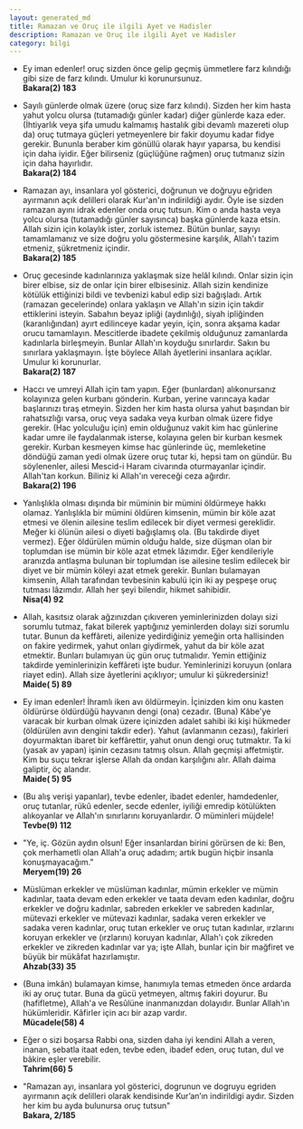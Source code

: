 ```yaml
---
layout: generated_md
title: Ramazan ve Oruç ile ilgili Ayet ve Hadisler
description: Ramazan ve Oruç ile ilgili Ayet ve Hadisler
category: bilgi
---
```


<!-- <br /><br /><br /><br />
<div class="container" style="margin-top: 30px;">

<div class="row">
<div class="container">
  <div class="row">
    <div class="col-lg-8 col-lg-offset-4">
      <h1 id="p-belirli-gun"><b>Bugün: </b></h1>
      <br />
    </div>
  </div>
</div> -->

* Ey iman edenler! oruç sizden önce gelip geçmiş ümmetlere farz kılındığı gibi size de farz kılındı. Umulur ki korunursunuz.
<br /><b>Bakara(2) 183</b>

* Sayılı günlerde olmak üzere (oruç size farz kılındı). Sizden her kim hasta yahut yolcu olursa (tutamadığı günler kadar) diğer günlerde kaza eder. (İhtiyarlık veya şifa umudu kalmamış hastalık gibi devamlı mazereti olup da) oruç tutmaya güçleri yetmeyenlere bir fakir doyumu kadar fidye gerekir. Bununla beraber kim gönüllü olarak hayır yaparsa, bu kendisi için daha iyidir. Eğer bilirseniz (güçlüğüne rağmen) oruç tutmanız sizin için daha hayırlıdır.
<br /><b>Bakara(2) 184</b>

* Ramazan ayı, insanlara yol gösterici, doğrunun ve doğruyu eğriden ayırmanın açık delilleri olarak Kur'an'ın indirildiği aydır. Öyle ise sizden ramazan ayını idrak edenler onda oruç tutsun. Kim o anda hasta veya yolcu olursa (tutamadığı günler sayısınca) başka günlerde kaza etsin. Allah sizin için kolaylık ister, zorluk istemez. Bütün bunlar, sayıyı tamamlamanız ve size doğru yolu göstermesine karşılık, Allah'ı tazim etmeniz, şükretmeniz içindir.
<br /><b>Bakara(2) 185</b>

* Oruç gecesinde kadınlarınıza yaklaşmak size helâl kılındı. Onlar sizin için birer elbise, siz de onlar için birer elbisesiniz. Allah sizin kendinize kötülük ettiğinizi bildi ve tevbenizi kabul edip sizi bağışladı. Artık (ramazan gecelerinde) onlara yaklaşın ve Allah'ın sizin için takdir ettiklerini isteyin. Sabahın beyaz ipliği (aydınlığı), siyah ipliğinden (karanlığından) ayırt edilinceye kadar yeyin, için, sonra akşama kadar orucu tamamlayın. Mescitlerde ibadete çekilmiş olduğunuz zamanlarda kadınlarla birleşmeyin. Bunlar Allah'ın koyduğu sınırlardır. Sakın bu sınırlara yaklaşmayın. İşte böylece Allah âyetlerini insanlara açıklar. Umulur ki korunurlar.
<br /><b>Bakara(2) 187</b>

* Haccı ve umreyi Allah için tam yapın. Eğer (bunlardan) alıkonursanız kolayınıza gelen kurbanı gönderin. Kurban, yerine varıncaya kadar başlarınızı tıraş etmeyin. Sizden her kim hasta olursa yahut başından bir rahatsızlığı varsa, oruç veya sadaka veya kurban olmak üzere fidye gerekir. (Hac yolculuğu için) emin olduğunuz vakit kim hac günlerine kadar umre ile faydalanmak isterse, kolayına gelen bir kurban kesmek gerekir. Kurban kesmeyen kimse hac günlerinde üç, memleketine döndüğü zaman yedi olmak üzere oruç tutar ki, hepsi tam on gündür. Bu söylenenler, ailesi Mescid-i Haram civarında oturmayanlar içindir. Allah'tan korkun. Biliniz ki Allah'ın vereceği ceza ağırdır.
<br /><b>Bakara(2) 196</b>

* Yanlışlıkla olması dışında bir müminin bir mümini öldürmeye hakkı olamaz. Yanlışlıkla bir mümini öldüren kimsenin, mümin bir köle azat etmesi ve ölenin ailesine teslim edilecek bir diyet vermesi gereklidir. Meğer ki ölünün ailesi o diyeti bağışlamış ola. (Bu takdirde diyet vermez). Eğer öldürülen mümin olduğu halde, size düşman olan bir toplumdan ise mümin bir köle azat etmek lâzımdır. Eğer kendileriyle aranızda antlaşma bulunan bir toplumdan ise ailesine teslim edilecek bir diyet ve bir mümin köleyi azat etmek gerekir. Bunları bulamayan kimsenin, Allah tarafından tevbesinin kabulü için iki ay peşpeşe oruç tutması lâzımdır. Allah her şeyi bilendir, hikmet sahibidir.
<br /><b>Nisa(4) 92</b>

* Allah, kasıtsız olarak ağzınızdan çıkıveren yeminlerinizden dolayı sizi sorumlu tutmaz, fakat bilerek yaptığınız yeminlerden dolayı sizi sorumlu tutar. Bunun da keffâreti, ailenize yedirdiğiniz yemeğin orta hallisinden on fakire yedirmek, yahut onları giydirmek, yahut da bir köle azat etmektir. Bunları bulamıyan üç gün oruç tutmalıdır. Yemin ettiğiniz takdirde yeminlerinizin keffâreti işte budur. Yeminlerinizi koruyun (onlara riayet edin). Allah size âyetlerini açıklıyor; umulur ki şükredersiniz!
<br /><b>Maide( 5) 89</b>

* Ey iman edenler! İhramlı iken avı öldürmeyin. İçinizden kim onu kasten öldürürse öldürdüğü hayvanın dengi (ona) cezadır. (Buna) Kâbe'ye varacak bir kurban olmak üzere içinizden adalet sahibi iki kişi hükmeder (öldürülen avın dengini takdir eder). Yahut (avlanmanın cezası), fakirleri doyurmaktan ibaret bir keffârettir, yahut onun dengi oruç tutmaktır. Ta ki (yasak av yapan) işinin cezasını tatmış olsun. Allah geçmişi affetmiştir. Kim bu suçu tekrar işlerse Allah da ondan karşılığını alır. Allah daima galiptir, öç alandır.
<br /><b>Maide( 5) 95</b>

* (Bu alış verişi yapanlar), tevbe edenler, ibadet edenler, hamdedenler, oruç tutanlar, rükû edenler, secde edenler, iyiliği emredip kötülükten alıkoyanlar ve Allah'ın sınırlarını koruyanlardır. O müminleri müjdele!
<br /><b>Tevbe(9) 112</b>

* "Ye, iç. Gözün aydın olsun! Eğer insanlardan birini görürsen de ki: Ben, çok merhametli olan Allah'a oruç adadım; artık bugün hiçbir insanla konuşmayacağım."
<br /><b>Meryem(19) 26</b>

* Müslüman erkekler ve müslüman kadınlar, mümin erkekler ve mümin kadınlar, taata devam eden erkekler ve taata devam eden kadınlar, doğru erkekler ve doğru kadınlar, sabreden erkekler ve sabreden kadınlar, mütevazi erkekler ve mütevazi kadınlar, sadaka veren erkekler ve sadaka veren kadınlar, oruç tutan erkekler ve oruç tutan kadınlar, ırzlarını koruyan erkekler ve (ırzlarını) koruyan kadınlar, Allah'ı çok zikreden erkekler ve zikreden kadınlar var ya; işte Allah, bunlar için bir mağfiret ve büyük bir mükâfat hazırlamıştır.
<br /><b>Ahzab(33) 35</b>

* (Buna imkân) bulamayan kimse, hanımıyla temas etmeden önce ardarda iki ay oruç tutar. Buna da gücü yetmeyen, altmış fakiri doyurur. Bu (hafifletme), Allah'a ve Resûlüne inanmanızdan dolayıdır. Bunlar Allah'ın hükümleridir. Kâfirler için acı bir azap vardır.
<br /><b>Mücadele(58) 4</b>

* Eğer o sizi boşarsa Rabbi ona, sizden daha iyi kendini Allah a veren, inanan, sebatla itaat eden, tevbe eden, ibadef eden, oruç tutan, dul ve bâkire eşler verebilir.
<br /><b>Tahrim(66) 5</b>

* "Ramazan ayı, insanlara yol gösterici, dogrunun ve dogruyu egriden ayırmanın açık delilleri olarak kendisinde Kur’an’ın indirildigi aydır. Sizden her kim bu ayda bulunursa oruç tutsun"
<br /><b>Bakara, 2/185</b>
